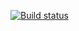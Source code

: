 [![Build status](https://ci.appveyor.com/api/projects/status/6kpsldcyi3kh5e3a?svg=true)](https://ci.appveyor.com/project/Sheldon30/test-api)
